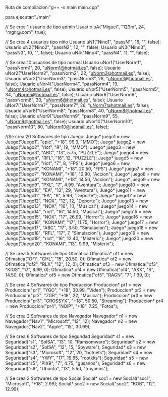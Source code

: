 Ruta de compilacion:"g++ -o main main.cpp"

para ejecutar:"./main"

// Se crea 1 usuario de tipo admin
    Usuario uA("Miguel", "123m", 24, "mgn@.com", true);

// Se crea 4 usuarios tipo niño
    Usuario uN1("Nino1", "passN1", 16, "", false);
    Usuario uN2("Nino2", "passN2", 12, "", false);
    Usuario uN3("Nino3", "passN3", 10, "", false);
    Usuario uN4("Nino4", "passN4", 11, "", false);

// Se crea 10 usuarios de tipo normal
    Usuario uNor1("UserNorm1", "passNorm1", 20, "uNorm1@hotmail.es", false);
    Usuario uNor2("UserNorm2", "passNorm2", 22, "uNorm2@hotmail.es", false);
    Usuario uNor3("UserNorm3", "passNorm3", 28, "uNorm3@hotmail.es", false);
    Usuario uNor4("UserNorm4", "passNorm4", 19, "uNorm4@hotmail.es", false);
    Usuario uNor5("UserNorm5", "passNorm5", 34, "uNorm5@hotmail.es", false);
    Usuario uNor6("UserNorm6", "passNorm6", 30, "uNorm6@hotmail.es", false);
    Usuario uNor7("UserNorm7", "passNorm7", 26, "uNorm7@hotmail.es", false);
    Usuario uNor8("UserNorm8", "passNorm8", 40, "uNorm8@hotmail.es", false);
    Usuario uNor9("UserNorm9", "passNorm9", 55, "uNorm9@hotmail.es", false);
    Usuario uNor10("UserNorm10", "passNorm10", 80, "uNorm10@hotmail.es", false);

//Se crea 20 Softwares de tipo Juego.
    Juego* juego1 = new Juego("Juego1", "epic", "+18", 99.9, "MMO");
    Juego* juego2 = new Juego("Juego2", "riot", "R", 19, "MMO");
    Juego* juego3 = new Juego("Juego3", "ABC", "13", 5.75, "PUZZLE");
    Juego* juego4 = new Juego("Juego4", "RFL", "16", 12, "PUZZLE");
    Juego* juego5 = new Juego("Juego5", "riot", "7", 8, "FPS");
    Juego* juego6 = new Juego("Juego6", "KONAMI", "+18", 20.50, "FPS")
    Juego* juego7 = new Juego("Juego7", "KONAMI", "+18", 10.90, "Accion");
    Juego* juego8 = new Juego("Juego8", "KONAMI", "+18", 14.50, "Accion");
    Juego* juego9 = new Juego("Juego9", "PXL", "7", 4.99, "Aventura");
    Juego* juego10 = new Juego("Juego10", "EA", "13", 29, "Aventura");
    Juego* juego11 = new Juego("Juego11", "EA", "R", 5.99, "Deporte");
    Juego* juego12 = new Juego("Juego12", "NOX", "12", 12, "Deporte");
    Juego* juego13 = new Juego("Juego13", "NOX", "16", 10, "Musical");
    Juego* juego14 = new Juego("Juego14", "riot", "16", 14.50, "Musical");
    Juego* juego15 = new Juego("Juego15", "NOX", "17", 26.99, "Horror");
    Juego* juego16 = new Juego("Juego16", "KONAMI", "17", 11.75, "Horror");
    Juego* juego17 = new Juego("Juego17", "ABC", "17", 3.50, "Simulacion");
    Juego* juego18 = new Juego("Juego18", "RFL", "17", 7, "Simulacion");
    Juego* juego19 = new Juego("Juego19", "riot", "16", 12.40, "Misterio");
    Juego* juego20 = new Juego("Juego20", "KONAMI", "13", 9.99, "Misterio");

//  Se crea 5 Softwares de tipo Ofimatica
    Ofimatica* of1 = new Ofimatica("Of1", "CHL", "15", 20.50, 0);
    Ofimatica* of2 = new Ofimatica("of2", "RLX", "12", 12, 0);
    Ofimatica* of3 = new Ofimatica("of3", "KIOS", "17", 8.99, 0);
    Ofimatica* of4 = new Ofimatica("of4", "AXX", "R", 14.50, 0);
    Ofimatica* of5 = new Ofimatica("of5", "RAGN", "7", 1.99, 0);
    

// Se crea 4 Softwares de tipo Produccion
    Produccion* pr1 = new Produccion("pr1", "YGO", "+18", 30.99, "Video");
    Produccion* pr2 = new Produccion("pr2", "ZGR", "+18", 22, "Musica");
    Produccion* pr3 = new Produccion("pr3", "CROSSYX", "+18", 50.50, "Streaming");
    Produccion* pr4 = new Produccion("pr4", "NOIP", "+18", 7.25, "Fotos");
    

// Se crea 2 Softwares de tipo Navegador
    Navegador* n1 = new Navegador("Nav1", "Microsoft", "12", 12);
    Navegador* n2 = new Navegador("Nav2", "Apple", "15", 30.99);
    

// Se crea 6 Softwares de tipo Seguridad
    Seguridad* s1 = new Seguridad("s1", "SolSA", "13", 10, "Ramsomware");
    Seguridad* s2 = new Seguridad("s2", "SolSA", "12", 15, "Spyware");
    Seguridad* s3 = new Seguridad("s3", "Microsoft", "12", 20, "botnets");
    Seguridad* s4 = new Seguridad("s4", "YWY", "17", 19.85, "rootkits");
    Seguridad* s5 = new Seguridad("s5", "PIX9", "7", 4.75, "gusanos");
    Seguridad* s6 = new Seguridad("s6", "Ubuntu", "13", 5.50, "troyanos");
    
// Se crea 2 Softwares de tipo Social
    Social* soc1 = new Social("soc1", "Microsoft", "+18", 2.99);
    Social* soc2 = new Social("soc2", "KOB", "12", 12.99);
    
    
    
